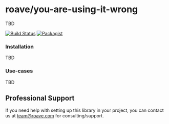 # roave/you-are-using-it-wrong

TBD

[![Build Status](https://travis-ci.org/roave/you-are-using-it-wrong.svg?branch=master)](https://travis-ci.org/roave/you-are-using-it-wrong)
[![Packagist](https://img.shields.io/packagist/v/roave/you-are-using-it-wrong.svg)](https://packagist.org/packages/roave/you-are-using-it-wrong)

### Installation

TBD

### Use-cases

TBD

## Professional Support


If you need help with setting up this library in your project, you can contact us at team@roave.com for consulting/support.
